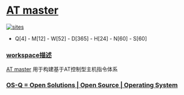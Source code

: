 ﻿# [AT master](https://github.com/OS-Q/D26)

[![sites](http://182.61.61.133/link/resources/OSQ.png)](http://www.OS-Q.com)

* Q[4] - M[12] - W[52] - D[365] - H[24] - N[60] - S[60]

### [workspace描述](https://github.com/OS-Q/D26/wiki)

[AT master](https://github.com/OS-Q/D26) 用于构建基于AT控制型主机指令体系


### [OS-Q = Open Solutions | Open Source | Operating System ](http://www.OS-Q.com/D26)
